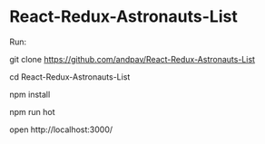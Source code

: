 # React-Redux-Astronauts-List

Run:

git clone https://github.com/andpav/React-Redux-Astronauts-List

cd React-Redux-Astronauts-List

npm install

npm run hot

open http://localhost:3000/

